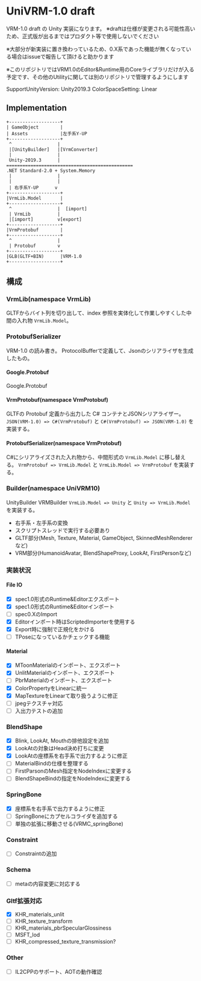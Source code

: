 # UniVRM-1.0 draft

VRM-1.0 draft の Unity 実装になります。
※draftは仕様が変更される可能性高いため、正式版が出るまではプロダクト等で使用しないでください

※大部分が新実装に置き換わっているため、0.X系であった機能が無くなっている場合はissueで報告して頂けると助かります

※このリポジトリではVRM1.0のEditor&Runtime用のCoreライブラリだけが入る予定です、その他のUtilityに関しては別のリポジトリで管理するようにします

SupportUnityVersion: Unity2019.3
ColorSpaceSetting: Linear

## Implementation
```
+-------------------+
| GameObject        |
| Assets            |左手系Y-UP
+-------------------+
 ^                 |
 |[UnityBuilder]   |[VrmConverter]
 |                 |
 Unity-2019.3      |
===============================================
.NET Standard-2.0 + System.Memory
 |                 |
 |                 |
 | 右手系Y-UP      v  
+-------------------+
|VrmLib.Model       |
+-------------------+
 ^                 |  [import]
 | VrmLib          |
 |[import]         v[export]
+-------------------+
|VrmProtobuf        |
+-------------------+
 ^                 |
 | Protobuf        v
+-------------------+
|GLB(GLTF+BIN)      |VRM-1.0
+-------------------+
```

## 構成

### VrmLib(namespace VrmLib)

GLTFからバイト列を切り出して、index 参照を実体化して作業しやすくした中間の入れ物 `VrmLib.Model`。

### ProtobufSerializer

VRM-1.0 の読み書き。
ProtocolBufferで定義して、Jsonのシリアライザを生成したもの。

#### Google.Protobuf

Google.Protobuf

#### VrmProtobuf(namespace VrmProtobuf)

GLTFの Protobuf 定義から出力した C# コンテナとJSONシリアライザー。
`JSON(VRM-1.0) => C#(VrmProtobuf)` と `C#(VrmProtobuf) => JSON(VRM-1.0)` を実装する。

#### ProtobufSerializer(namespace VrmProtobuf)

C#にシリアライズされた入れ物から、中間形式の `VrmLib.Model` に移し替える。
`VrmProtobuf => VrmLib.Model` と `VrmLib.Model => VrmProtobuf` を実装する。

### Builder(namespace UniVRM10)
UnityBuilder               VRMBuilder
`VrmLib.Model => Unity` と `Unity => VrmLib.Model` を実装する。

* 右手系・左手系の変換
* スクリプトスレッドで実行する必要あり
* GLTF部分(Mesh, Texture, Material, GameObject, SkinnedMeshRendererなど)
* VRM部分(HumanoidAvatar, BlendShapeProxy, LookAt, FirstPersonなど)

### 実装状況
#### File IO
- [x] spec1.0形式のRuntime&Editorエクスポート
- [x] spec1.0形式のRuntime&Editorインポート
- [ ] spec0.XのImport
- [x] Editorインポート時はScriptedImporterを使用する
- [X] Export時に強制で正規化をかける
- [ ] TPoseになっているかチェックする機能 
#### Material
- [X] MToonMaterialのインポート、エクスポート
- [X] UnlitMaterialのインポート、エクスポート
- [ ] PbrMaterialのインポート、エクスポート
- [X] ColorPropertyをLinearに統一
- [X] MapTextureをLinearて取り扱うように修正
- [ ] jpegテクスチャ対応
- [ ] 入出力テストの追加
### BlendShape
- [X] Blink, LookAt, Mouthの排他設定を追加
- [X] LookAtの対象はHead決め打ちに変更
- [X] LookAtの座標系を右手系で出力するように修正
- [ ] MaterialBindの仕様を整理する
- [ ] FirstParsonのMesh指定をNodeIndexに変更する
- [ ] BlendShapeBindの指定をNodeIndexに変更する
### SpringBone
- [X] 座標系を右手系で出力するように修正
- [ ] SpringBoneにカプセルコライダを追加する
- [ ] 単独の拡張に移動させる(VRMC_springBone)
### Constraint
- [ ] Constraintの追加
### Schema 
- [ ] metaの内容変更に対応する
### Gltf拡張対応
- [X] KHR_materials_unlit
- [ ] KHR_texture_transform
- [ ] KHR_materials_pbrSpecularGlossiness
- [ ] MSFT_lod
- [ ] KHR_compressed_texture_transmission?
### Other
- [ ] IL2CPPのサポート、AOTの動作確認
